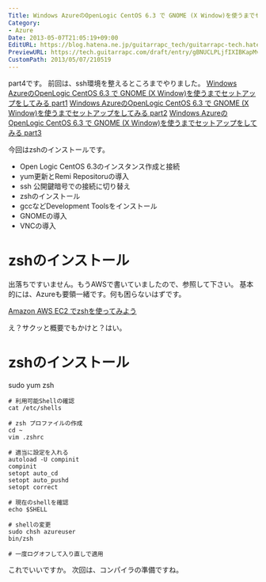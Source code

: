```yaml
---
Title: Windows AzureのOpenLogic CentOS 6.3 で GNOME (X Window)を使うまでセットアップをしてみる part4
Category:
- Azure
Date: 2013-05-07T21:05:19+09:00
EditURL: https://blog.hatena.ne.jp/guitarrapc_tech/guitarrapc-tech.hatenablog.com/atom/entry/6802418398340707014
PreviewURL: https://tech.guitarrapc.com/draft/entry/gBNUCLPLjfIXIBKapMvGhacyISA
CustomPath: 2013/05/07/210519
---
```


<!--
Date: 2013-05-07T21:05:19+09:00
URL: https://tech.guitarrapc.com/entry/2013/05/07/210519
-->

part4です。
前回は、ssh環境を整えるところまでやりました。
[Windows AzureのOpenLogic CentOS 6.3 で GNOME (X Window)を使うまでセットアップをしてみる part1](http://guitarrapc.wordpress.com/2013/05/06/windows-azure%e3%81%aeopenlogic-centos-6-3-%e3%81%a7-gnome-x-window%e3%82%92%e4%bd%bf%e3%81%86%e3%81%be%e3%81%a7%e3%82%bb%e3%83%83%e3%83%88%e3%82%a2%e3%83%83%e3%83%97%e3%82%92%e3%81%97%e3%81%a6/)
[Windows AzureのOpenLogic CentOS 6.3 で GNOME (X Window)を使うまでセットアップをしてみる part2](http://guitarrapc.wordpress.com/2013/05/06/windows-azure%e3%81%aeopenlogic-centos-6-3-%e3%81%a7-gnome-x-window%e3%82%92%e4%bd%bf%e3%81%86%e3%81%be%e3%81%a7%e3%82%bb%e3%83%83%e3%83%88%e3%82%a2%e3%83%83%e3%83%97%e3%82%92%e3%81%97%e3%81%a6-2/)
[Windows AzureのOpenLogic CentOS 6.3 で GNOME (X Window)を使うまでセットアップをしてみる part3](http://guitarrapc.wordpress.com/2013/05/07/windows-azure%e3%81%aeopenlogic-centos-6-3-%e3%81%a7-gnome-x-window%e3%82%92%e4%bd%bf%e3%81%86%e3%81%be%e3%81%a7%e3%82%bb%e3%83%83%e3%83%88%e3%82%a2%e3%83%83%e3%83%97%e3%82%92%e3%81%97%e3%81%a6-3/)


今回はzshのインストールです。


- Open Logic CentOS 6.3のインスタンス作成と接続
- yum更新とRemi Repositoruの導入
- ssh 公開鍵暗号での接続に切り替え
- zshのインストール
- gccなどDevelopment Toolsをインストール
- GNOMEの導入
- VNCの導入





# zshのインストール
出落ちですいません。もうAWSで書いていましたので、参照して下さい。
基本的には、Azureも要領一緒です。何も困らないはずです。

[Amazon AWS EC2 でzshを使ってみよう](http://guitarrapc.wordpress.com/2013/04/21/amazon-aws-ec2-%e3%81%a7zsh%e3%82%92%e4%bd%bf%e3%81%a3%e3%81%a6%e3%81%bf%e3%82%88%e3%81%86/)

え？サクッと概要でもかけと？はい。
# zshのインストール
sudo yum zsh

	# 利用可能Shellの確認
	cat /etc/shells

	# zsh プロファイルの作成
	cd ~
	vim .zshrc

	# 適当に設定を入れる
	autoload -U compinit
	compinit
	setopt auto_cd
	setopt auto_pushd
	setopt correct

	# 現在のshellを確認
	echo $SHELL

	# shellの変更
	sudo chsh azureuser
	bin/zsh

	# 一度ログオフして入り直しで適用

これでいいですか。
次回は、コンパイラの準備ですね。
